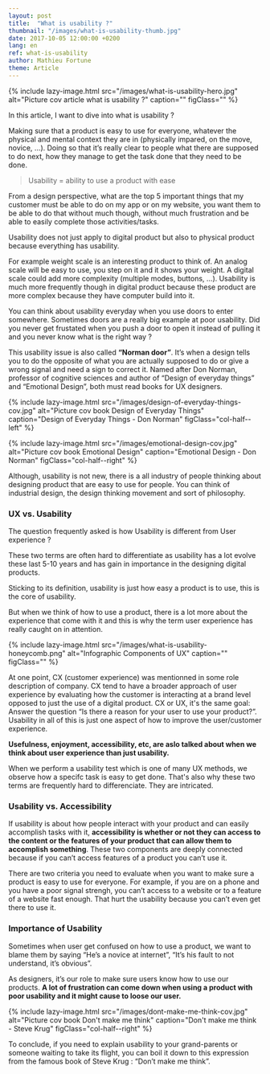 ```yaml
---
layout: post
title:  "What is usability ?"
thumbnail: "/images/what-is-usability-thumb.jpg"
date: 2017-10-05 12:00:00 +0200
lang: en
ref: what-is-usability
author: Mathieu Fortune
theme: Article
---
```


{% include lazy-image.html src="/images/what-is-usability-hero.jpg" alt="Picture cov article what is usability ?" caption="" figClass="" %}

In this article, I want to dive into what is usability ?

Making sure that a product is easy to use for everyone, whatever the physical and mental context they are in (physically impared, on the move, novice, ...).
Doing so that it’s really clear to people what there are supposed to do next, how they manage to get the task done that they need to be done.

<blockquote class="col-half--left">Usability = ability to use a product with ease</blockquote>

From a design perspective, what are the top 5 important things that my customer must be able to do on my app or on my website, you want them to be able to do that without much though, without much frustration and be able to easily complete those activities/tasks.

Usability does not just apply to digital product but also to physical product because everything has usability.

For example weight scale is an interesting product to think of. An analog scale will be easy to use, you step on it and it shows your weight. A digital scale could add more complexity (multiple modes, buttons, ...). Usability is much more frequently though in digital product because these product are more complex because they have computer build into it.

You can think about usability everyday when you use doors to enter somewhere. Sometimes doors are a really big example at poor usability. Did you never get frustated when you push a door to open it instead of pulling it and you never know what is the right way ?

This usability issue is also called **“Norman door”**. It’s when a design tells you to do the opposite of what you are actually supposed to do or give a wrong signal and need a sign to correct it.
Named after Don Norman, professor of cognitive sciences and author of “Design of everyday things” and “Emotional Design”, both must read books for UX designers.

{% include lazy-image.html src="/images/design-of-everyday-things-cov.jpg" alt="Picture cov book Design of Everyday Things" caption="Design of Everyday Things - Don Norman" figClass="col-half--left" %}

{% include lazy-image.html src="/images/emotional-design-cov.jpg" alt="Picture cov book Emotional Design" caption="Emotional Design - Don Norman" figClass="col-half--right" %}

<div class="clearfix"></div>

Although, usability is not new, there is a all industry of people thinking about designing product that are easy to use for people. You can think of industrial design, the design thinking movement and sort of philosophy.

### UX vs. Usability

The question frequently asked is how Usability is different from User experience ?

These two terms are often hard to differentiate as usability has a lot evolve these last 5-10 years and has gain in importance in the designing digital products.

Sticking to its definition, usability is just how easy a product is to use, this is the core of usability.

But when we think of how to use a product, there is a lot more about the experience that come with it and this is why the term user experience has really caught on in attention.

{% include lazy-image.html src="/images/what-is-usability-honeycomb.png" alt="Infographic Components of UX" caption="" figClass="" %}

At one point, CX (customer experience) was mentionned in some role description of company. CX tend to have a broader approach of user experience by evaluating how the customer is interacting at a brand level opposed to just the use of a digital product. CX or UX, it's the same goal: Answer the question “Is there a reason for your user to use your product?”. Usability in all of this is just one aspect of how to improve the user/customer experience.

**Usefulness, enjoyment, accessibility, etc, are aslo talked about when we think about user experience than just usability.**

When we perform a usability test which is one of many UX methods, we observe how a specifc task is easy to get done. That's also why these two terms are frequently hard to differenciate. They are intricated.

### Usability vs. Accessibility

If usability is about how people interact with your product and can easily accomplish tasks with it, **accessibility is whether or not they can access to the content or the features of your product that can allow them to accomplish something**. These two components are deeply connected because if you can’t access features of a product you can’t use it.

There are two criteria you need to evaluate when you want to make sure a product is easy to use for everyone.
For example, if you are on a phone and you have a poor signal strengh, you can’t access to a website or to a feature of a website fast enough. That hurt the usability because you can’t even get there to use it.

### Importance of Usability

Sometimes when user get confused on how to use a product, we want to blame them by saying “He’s a novice at internet”, “It’s his fault to not understand, it’s obvious”.

As designers, it’s our role to make sure users know how to use our products.
**A lot of frustration can come down when using a product with poor usability and it might cause to loose our user.**

{% include lazy-image.html src="/images/dont-make-me-think-cov.jpg" alt="Picture cov book Don't make me think" caption="Don't make me think - Steve Krug" figClass="col-half--right" %}

To conclude, if you need to explain usability to your grand-parents or someone waiting to take its flight, you can boil it down to this expression from the famous book of Steve Krug : “Don’t make me think”.

